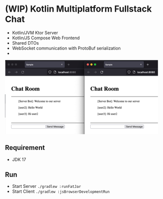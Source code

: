 # (WIP) Kotlin Multiplatform Fullstack Chat

- Kotlin/JVM Ktor Server
- Kotlin/JS Compose Web Frontend
- Shared DTOs
- WebSocket communication with ProtoBuf serialization
- 
![img.png](docs/images/screenshot.png)

## Requirement
- JDK 17

## Run

- Start Server `./gradlew :runFatJar`
- Start Client `./gradlew :jsBrowserDevelopmentRun`
